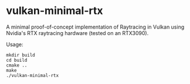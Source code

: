 # vulkan-minimal-rtx

A minimal proof-of-concept implementation of Raytracing in Vulkan using Nvidia's RTX raytracing hardware (tested on an RTX3090).

Usage:
```
mkdir build
cd build
cmake ..
make
./vulkan-minimal-rtx
```
